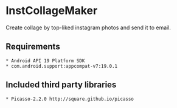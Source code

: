 InstCollageMaker
================

Create collage by top-liked instagram photos and send it to email.

## Requirements
    * Android API 19 Platform SDK
    * com.android.support:appcompat-v7:19.0.1
    
## Included third party libraries   
    * Picasso-2.2.0 http://square.github.io/picasso
